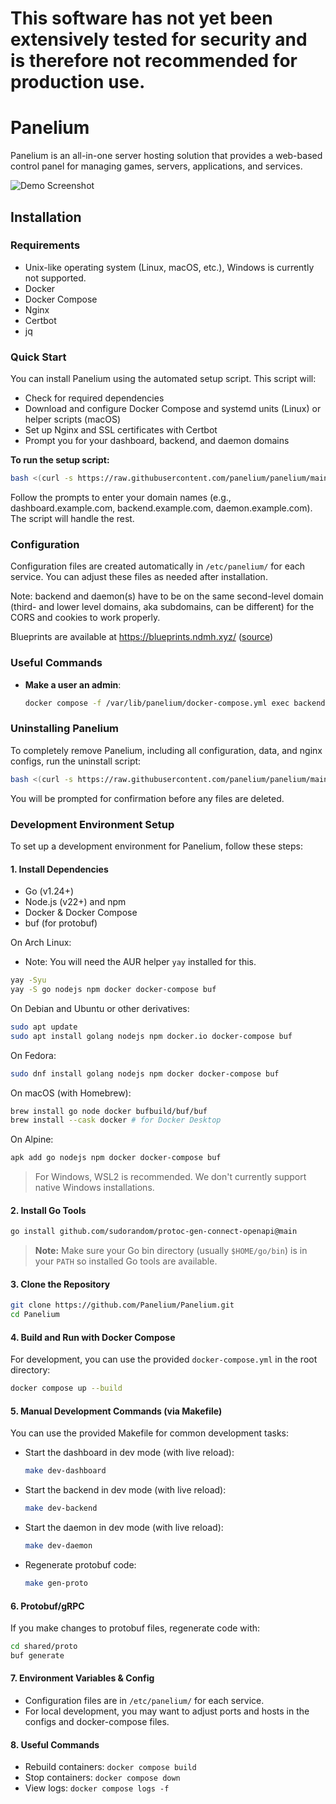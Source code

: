 # This software has not yet been extensively tested for security and is therefore not recommended for production use.

# Panelium

Panelium is an all-in-one server hosting solution that provides a web-based control panel for managing games, servers,
applications, and services.

![Demo Screenshot](https://raw.githubusercontent.com/Panelium/Panelium/7556f9dcc11fa9e80b5dbd065d6c8363fffb7832/assets/panelium-screenshot.png)

## Installation

### Requirements

- Unix-like operating system (Linux, macOS, etc.), Windows is currently not supported.
- Docker
- Docker Compose
- Nginx
- Certbot
- jq

### Quick Start

You can install Panelium using the automated setup script. This script will:

- Check for required dependencies
- Download and configure Docker Compose and systemd units (Linux) or helper scripts (macOS)
- Set up Nginx and SSL certificates with Certbot
- Prompt you for your dashboard, backend, and daemon domains

**To run the setup script:**

```bash
bash <(curl -s https://raw.githubusercontent.com/panelium/panelium/main/assets/panelium-setup.sh)
```

Follow the prompts to enter your domain names (e.g., dashboard.example.com, backend.example.com, daemon.example.com).
The script will handle the rest.

### Configuration

Configuration files are created automatically in `/etc/panelium/` for each service. You can adjust these files as
needed after installation.

Note: backend and daemon(s) have to be on the same second-level domain (third- and lower level domains, aka subdomains,
can be different) for the CORS and cookies to work properly.

Blueprints are available at https://blueprints.ndmh.xyz/ ([source](https://github.com/Panelium/Blueprints))

### Useful Commands

- **Make a user an admin**:
  ```sh
  docker compose -f /var/lib/panelium/docker-compose.yml exec backend /app/backend --make-admin <username/email>
  ```

### Uninstalling Panelium

To completely remove Panelium, including all configuration, data, and nginx configs, run the uninstall script:

```sh
bash <(curl -s https://raw.githubusercontent.com/panelium/panelium/main/assets/panelium-uninstall.sh)
```

You will be prompted for confirmation before any files are deleted.

### Development Environment Setup

To set up a development environment for Panelium, follow these steps:

#### 1. Install Dependencies

- Go (v1.24+)
- Node.js (v22+) and npm
- Docker & Docker Compose
- buf (for protobuf)

On Arch Linux:

- Note: You will need the AUR helper `yay` installed for this.

```sh
yay -Syu
yay -S go nodejs npm docker docker-compose buf
```

On Debian and Ubuntu or other derivatives:

```sh
sudo apt update
sudo apt install golang nodejs npm docker.io docker-compose buf
```

On Fedora:

```sh
sudo dnf install golang nodejs npm docker docker-compose buf
```

On macOS (with Homebrew):

```sh
brew install go node docker bufbuild/buf/buf
brew install --cask docker # for Docker Desktop
```

On Alpine:

```sh
apk add go nodejs npm docker docker-compose buf
```

> For Windows, WSL2 is recommended. We don't currently support native Windows installations.

#### 2. Install Go Tools

```sh
go install github.com/sudorandom/protoc-gen-connect-openapi@main
```

> **Note:** Make sure your Go bin directory (usually `$HOME/go/bin`) is in your `PATH` so installed Go tools are
> available.

#### 3. Clone the Repository

```sh
git clone https://github.com/Panelium/Panelium.git
cd Panelium
```

#### 4. Build and Run with Docker Compose

For development, you can use the provided `docker-compose.yml` in the root directory:

```sh
docker compose up --build
```

#### 5. Manual Development Commands (via Makefile)

You can use the provided Makefile for common development tasks:

- Start the dashboard in dev mode (with live reload):
  ```sh
  make dev-dashboard
  ```
- Start the backend in dev mode (with live reload):
  ```sh
  make dev-backend
  ```
- Start the daemon in dev mode (with live reload):
  ```sh
  make dev-daemon
  ```
- Regenerate protobuf code:
  ```sh
  make gen-proto
  ```

#### 6. Protobuf/gRPC

If you make changes to protobuf files, regenerate code with:

```sh
cd shared/proto
buf generate
```

#### 7. Environment Variables & Config

- Configuration files are in `/etc/panelium/` for each service.
- For local development, you may want to adjust ports and hosts in the configs and docker-compose files.

#### 8. Useful Commands

- Rebuild containers: `docker compose build`
- Stop containers: `docker compose down`
- View logs: `docker compose logs -f`
